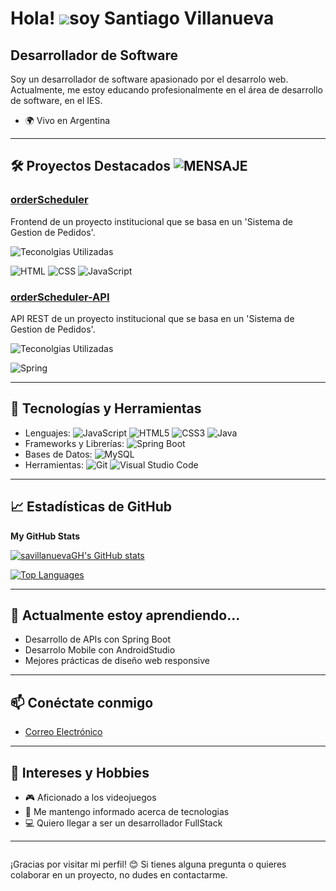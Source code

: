 
Hola! ![](https://user-images.githubusercontent.com/18350557/176309783-0785949b-9127-417c-8b55-ab5a4333674e.gif)soy Santiago Villanueva
===========================================================================================================================================

Desarrollador de Software
-------------------------

Soy un desarrollador de software apasionado por el desarrolo web. Actualmente, me estoy educando profesionalmente en el área de desarrollo de software, en el IES.

* 🌍  Vivo en Argentina

---

## 🛠 Proyectos Destacados ![MENSAJE](https://img.shields.io/badge/Propuestos_por_la_Institución_a_la_que_asisto-IES-darkred)
### [orderScheduler](https://github.com/savillanuevaGH/orderScheduler)
Frontend de un proyecto institucional que se basa en un 'Sistema de Gestion de Pedidos'.

![Teconolgias Utilizadas](https://img.shields.io/badge/Tecnologias_Utilizadas-Frontend-darkslateblue)

![HTML](https://img.shields.io/badge/HTML5-HTML5-F05032?logo=html5)
![CSS](https://img.shields.io/badge/CSS3-CSS3-007ACC?logo=css3&logoColor=blue)
![JavaScript](https://img.shields.io/badge/JS-JavaScript-F7DF1E?logo=javascript)

### [orderScheduler-API](https://github.com/savillanuevaGH/orderScheduler-API)
API REST de un proyecto institucional que se basa en un 'Sistema de Gestion de Pedidos'.

![Teconolgias Utilizadas](https://img.shields.io/badge/Tecnologias_Utilizadas-Backend-darkgreen)

![Spring](https://img.shields.io/badge/Spring-Spring-6DB33F?logo=spring)

---


## 🚀 Tecnologías y Herramientas

- Lenguajes: ![JavaScript](https://img.shields.io/badge/JavaScript-F7DF1E?style=for-the-badge&logo=javascript&logoColor=black)
![HTML5](https://img.shields.io/badge/html5-%23E34F26.svg?style=for-the-badge&logo=html5&logoColor=white)
![CSS3](https://img.shields.io/badge/css3-%231572B6.svg?style=for-the-badge&logo=css3&logoColor=white)
![Java](https://img.shields.io/badge/java-%23ED8B00.svg?style=for-the-badge&logo=openjdk&logoColor=white)
- Frameworks y Librerías:  ![Spring Boot](https://img.shields.io/badge/Spring%20Boot-6DB33F?style=for-the-badge&logo=springboot&logoColor=white)
- Bases de Datos:  ![MySQL](https://img.shields.io/badge/MySQL-4479A1?style=for-the-badge&logo=mysql&logoColor=white)
- Herramientas:  ![Git](https://img.shields.io/badge/Git-F05032?style=for-the-badge&logo=git&logoColor=white) ![Visual Studio Code](https://img.shields.io/badge/VS%20Code-007ACC?style=for-the-badge&logo=visualstudiocode&logoColor=white)
---

## 📈 Estadísticas de GitHub
<b>My GitHub Stats</b>

<a href="http://www.github.com/savillanuevaGH"><img src="https://github-readme-stats.vercel.app/api?username=savillanuevaGH&show_icons=true&hide=&count_private=true&title_color=0891b2&text_color=ffffff&icon_color=0891b2&bg_color=1c1917&hide_border=true&show_icons=true" alt="savillanuevaGH's GitHub stats" /></a>

<a href="https://github.com/savillanuevaGH" align="left"><img src="https://github-readme-stats.vercel.app/api/top-langs/?username=savillanuevaGH&langs_count=10&title_color=0891b2&text_color=ffffff&icon_color=0891b2&bg_color=1c1917&hide_border=true&locale=en&custom_title=Top%20%Languages" alt="Top Languages" /></a>

---

## 🌱 Actualmente estoy aprendiendo...
- Desarrollo de APIs con Spring Boot
- Desarrolo Mobile con AndroidStudio
- Mejores prácticas de diseño web responsive

---

## 📫 Conéctate conmigo
- [Correo Electrónico](mailto:santiagovillanueva702@gmail.com)

---

## 🎯 Intereses y Hobbies
- 🎮 Aficionado a los videojuegos
- 📄 Me mantengo informado acerca de tecnologias
- 💻 Quiero llegar a ser un desarrollador FullStack

---

<img src="https://komarev.com/ghpvc/?username=savillanuevaGH&style=flat-square&color=darkslateblue" alt=""/>

¡Gracias por visitar mi perfil! 😊 Si tienes alguna pregunta o quieres colaborar en un proyecto, no dudes en contactarme.
